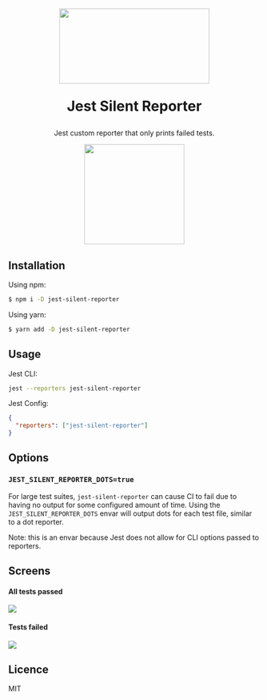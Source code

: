 <h1 align="center">
  <img src="http://dp.hanlon.io/0u2T0M3Z3i0g/shhh.png" height="150" width="300"/>
  <p>Jest Silent Reporter</p>
</h1>
<p align="center">Jest custom reporter that only prints failed tests.</p>
<p align="center">
  <img src="http://dp.hanlon.io/0O2p312H2C3B/Image%202018-06-07%20at%208.26.20%20PM.png" height="200"/>
</p>

## Installation

Using npm:

```bash
$ npm i -D jest-silent-reporter
```

Using yarn:

```bash
$ yarn add -D jest-silent-reporter
```

## Usage

Jest CLI:

```bash
jest --reporters jest-silent-reporter
```

Jest Config:

```json
{
  "reporters": ["jest-silent-reporter"]
}
```

## Options

### `JEST_SILENT_REPORTER_DOTS=true`
For large test suites, `jest-silent-reporter` can cause CI to fail due to having no output for some configured amount of time. Using the `JEST_SILENT_REPORTER_DOTS` envar will output dots for each test file, similar to a dot reporter. 

Note: this is an envar because Jest does not allow for CLI options passed to reporters.

## Screens

#### All tests passed

![](http://dp.hanlon.io/0O2p312H2C3B/Image%202018-06-07%20at%208.26.20%20PM.png)

#### Tests failed

![](http://dp.hanlon.io/110J3c2s0Y0v/Image%202018-06-07%20at%208.29.22%20PM.png)

## Licence

MIT
